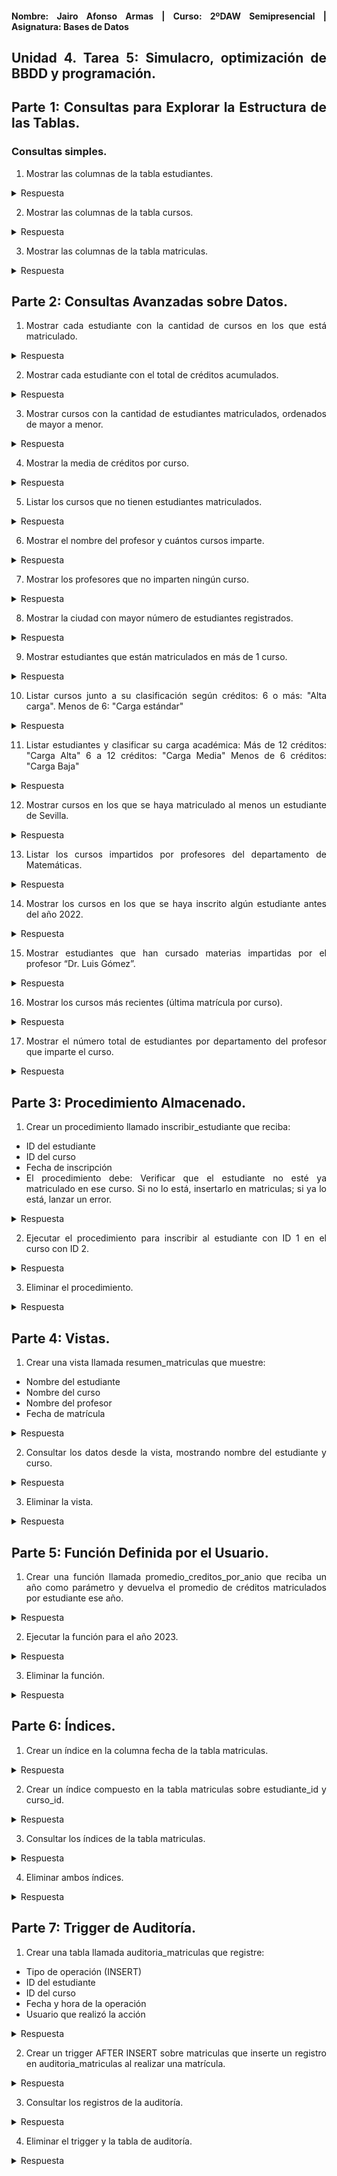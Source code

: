 <div align="justify">

#### **Nombre: Jairo Afonso Armas | Curso: 2ºDAW Semipresencial | Asignatura: Bases de Datos** 

## **Unidad 4. Tarea 5: Simulacro, optimización de BBDD y programación.**

## Parte 1: Consultas para Explorar la Estructura de las Tablas.

### Consultas simples.

1. Mostrar las columnas de la tabla estudiantes.

<details>
<summary>Respuesta</summary>

```sql
SELECT * FROM estudiantes;
```
| id |     nombre       |        email        |  ciudad   |
|----|------------------|---------------------|-----------|
| 1  | Maria Lopez      | maria@uni.edu       | Madrid    |
| 2  | Juan Perez       | juan@uni.edu        | Barcelona |
| 3  | Lucia Fernandez  | lucia@uni.edu       | Valencia  |
| 4  | Carlos Ruiz      | carlos@uni.edu      | Sevilla   |



</details>

2. Mostrar las columnas de la tabla cursos.

<details>
<summary>Respuesta</summary>

```sql
SELECT * FROM cursos;
```
| id |        nombre         | profesor_id | creditos |
|----|------------------------|-------------|----------|
| 1  | Algebra Lineal        | 1           | 6        |
| 2  | Programacion I        | 2           | 5        |
| 3  | Mecanica Clasica      | 3           | 6        |
| 4  | Estructuras de Datos  | 2           | 5        |
| 5  | Calculo I             | 1           | 6        |

</details>

3. Mostrar las columnas de la tabla matriculas.

<details>
<summary>Respuesta</summary>

```sql
SELECT * FROM matriculas;
```

| id | estudiante_id | curso_id |   fecha     |
|----|---------------|----------|-------------|
| 1  | 1             | 1        | 2021-09-01  |
| 2  | 2             | 2        | 2022-09-01  |
| 3  | 3             | 3        | 2023-09-02  |
| 4  | 4             | 4        | 2024-09-03  |
| 5  | 1             | 5        | 2020-09-04  |
| 6  | 2             | 4        | 2022-09-05  |
| 7  | 3             | 1        | 2023-09-06  |
| 8  | 4             | 2        | 2024-09-06  |


</details>


## Parte 2: Consultas Avanzadas sobre Datos.

1. Mostrar cada estudiante con la cantidad de cursos en los que está matriculado.

<details>
<summary>Respuesta</summary>

```sql
SELECT e.*, COUNT(m.estudiante_id) AS Q_cursos
FROM estudiantes e
JOIN matriculas m
ON m.estudiante_id = e.id
GROUP BY e.id;
```
| id |     nombre       |       email        |  ciudad   | Q_cursos |
|----|------------------|--------------------|-----------|----------|
| 1  | Maria Lopez      | maria@uni.edu      | Madrid    |    2     |
| 2  | Juan Perez       | juan@uni.edu       | Barcelona |    2     |
| 3  | Lucia Fernandez  | lucia@uni.edu      | Valencia  |    2     |
| 4  | Carlos Ruiz      | carlos@uni.edu     | Sevilla   |    2     |


</details>


2. Mostrar cada estudiante con el total de créditos acumulados.

<details>
<summary>Respuesta</summary>

```sql
SELECT e.*, SUM(c.creditos) AS Q_creditos
FROM estudiantes e
JOIN matriculas m ON m.estudiante_id = e.id
JOIN cursos c ON c.id = m.curso_id
GROUP BY e.id;
```

| id |     nombre       |       email        |  ciudad   | Q_creditos |
|----|------------------|--------------------|-----------|------------|
| 1  | Maria Lopez      | maria@uni.edu      | Madrid    |     12     |
| 2  | Juan Perez       | juan@uni.edu       | Barcelona |     10     |
| 3  | Lucia Fernandez  | lucia@uni.edu      | Valencia  |     12     |
| 4  | Carlos Ruiz      | carlos@uni.edu     | Sevilla   |     10     |

</details>

3. Mostrar cursos con la cantidad de estudiantes matriculados, ordenados de mayor a menor.

<details>
<summary>Respuesta</summary>

```sql
SELECT c.*, COUNT(e.id) AS Q_Alumnos 
FROM matriculas m, cursos c, estudiantes e
WHERE m.curso_id = c.id 
AND m.estudiante_id = e.id
GROUP BY c.id
ORDER BY Q_Alumnos;
```

| id |        nombre         | profesor_id | creditos | Q_Alumnos |
|----|------------------------|-------------|----------|-----------|
| 1  | Algebra Lineal        | 1           | 6        |     2     |
| 2  | Programacion I        | 2           | 5        |     2     |
| 4  | Estructuras de Datos  | 2           | 5        |     2     |
| 5  | Calculo I             | 1           | 6        |     1     |
| 3  | Mecanica Clasica      | 3           | 6        |     1     |


</details>

4. Mostrar la media de créditos por curso.

<details>
<summary>Respuesta</summary>

```sql
SELECT c.*, AVG(c.creditos) AS Media_Creditos 
FROM cursos c
GROUP BY c.id;
```

| id | nombre                | profesor_id | creditos | Media_Creditos |
|----|------------------------|--------------|-----------|----------------|
| 1  | Algebra Lineal         | 1            | 6         | 6.0000         |
| 2  | Programacion I         | 2            | 5         | 5.0000         |
| 3  | Mecanica Clasica       | 3            | 6         | 6.0000         |
| 4  | Estructuras de Datos   | 2            | 5         | 5.0000         |
| 5  | Calculo I              | 1            | 6         | 6.0000         |

</details>

5. Listar los cursos que no tienen estudiantes matriculados.

<details>
<summary>Respuesta</summary>

```sql
SELECT c.* 
FROM cursos c
WHERE c.id NOT IN 
	(SELECT m.id FROM matriculas m);
```
Sin Resultados para esta búsqueda.

</details>

6. Mostrar el nombre del profesor y cuántos cursos imparte.

<details>
<summary>Respuesta</summary>

```sql
SELECT p.*, COUNT(p.id) AS Q_Cursos
FROM profesores p
JOIN cursos c ON c.profesor_id = p.id
GROUP BY p.id;
```

| id | nombre           | departamento | Q_Cursos |
|----|------------------|--------------|----------|
| 1  | Dra. Ana Torres  | Matematicas  | 2        |
| 2  | Dr. Luis Gomez   | Informatica  | 2        |
| 3  | Dra. Marta Diaz  | Fisica       | 1        |

</details>

7. Mostrar los profesores que no imparten ningún curso.

<details>
<summary>Respuesta</summary>

```sql
SELECT p.* 
FROM profesores p
WHERE p.id NOT IN
	(SELECT c.profesor_id FROM cursos c);
```

Sin Resultados para está búsqueda.

</details>

8. Mostrar la ciudad con mayor número de estudiantes registrados.

<details>
<summary>Respuesta</summary>

```sql
SELECT e.ciudad, COUNT(e.id) AS Q_estudiantes
FROM estudiantes e
GROUP BY e.ciudad;
```

| ciudad     | Q_estudiantes |
|------------|---------------|
| Madrid     | 1             |
| Barcelona  | 1             |
| Valencia   | 1             |
| Sevilla    | 1             |

</details>

9. Mostrar estudiantes que están matriculados en más de 1 curso.

<details>
<summary>Respuesta</summary>

```sql
SELECT e.*, COUNT(m.estudiante_id) Q_Matriculas
FROM estudiantes e 
JOIN matriculas m ON e.id = m.estudiante_id
GROUP BY e.id;
```

| id | nombre           | email            | ciudad     | Q_Matriculas |
|----|------------------|------------------|------------|--------------|
| 1  | Maria Lopez      | maria@uni.edu    | Madrid     | 2            |
| 2  | Juan Perez       | juan@uni.edu     | Barcelona  | 2            |
| 3  | Lucia Fernandez  | lucia@uni.edu    | Valencia   | 2            |
| 4  | Carlos Ruiz      | carlos@uni.edu   | Sevilla    | 2            |

</details>

10. Listar cursos junto a su clasificación según créditos: 6 o más: "Alta carga". Menos de 6: "Carga estándar"

<details>
<summary>Respuesta</summary>

```sql
SELECT c.*,
CASE
  WHEN c.creditos >= 6 THEN 'Alta Carga'
  ELSE 'Carga Estándar'
  END AS Clasificacion
FROM cursos c;
```

| id | nombre                | profesor_id | creditos | Clasificacion   |
|----|------------------------|--------------|-----------|------------------|
| 1  | Algebra Lineal         | 1            | 6         | Alta Carga       |
| 2  | Programacion I         | 2            | 5         | Carga Estándar   |
| 3  | Mecanica Clasica       | 3            | 6         | Alta Carga       |
| 4  | Estructuras de Datos   | 2            | 5         | Carga Estándar   |
| 5  | Calculo I              | 1            | 6         | Alta Carga       |

</details>

11. Listar estudiantes y clasificar su carga académica: Más de 12 créditos: "Carga Alta" 6 a 12 créditos: "Carga Media" Menos de 6 créditos: "Carga Baja"

<details>
<summary>Respuesta</summary>

```sql
SELECT e.*, SUM(c.creditos) AS Total_Creditos,
CASE
	WHEN SUM(c.creditos) > 12 THEN 'Carga Alta'
	WHEN SUM(c.creditos) BETWEEN 6 AND 12 THEN 'Carga Media'
    	ELSE 'Carga Baja'
    	END AS Clasificacion
FROM estudiantes e
JOIN matriculas m ON m.estudiante_id = e.id
JOIN cursos c ON m.curso_id = c.id
GROUP BY e.id;
```

| id | nombre           | email             | ciudad     | Total_Creditos | Clasificacion |
|----|------------------|-------------------|------------|----------------|----------------|
| 1  | Maria Lopez      | maria@uni.edu     | Madrid     | 12             | Carga Media    |
| 2  | Juan Perez       | juan@uni.edu      | Barcelona  | 10             | Carga Media    |
| 3  | Lucia Fernandez  | lucia@uni.edu     | Valencia   | 12             | Carga Media    |
| 4  | Carlos Ruiz      | carlos@uni.edu    | Sevilla    | 10             | Carga Media    |


</details>


12. Mostrar cursos en los que se haya matriculado al menos un estudiante de Sevilla.

<details>
<summary>Respuesta</summary>

```sql
SELECT c.* FROM cursos c
WHERE c.id IN 
	(SELECT m.curso_id 
     	FROM matriculas m 
     	WHERE m.estudiante_id IN
        	(SELECT e.id
        	FROM estudiantes e
        	WHERE e.ciudad = 'Sevilla'));
```

| id | nombre                | profesor_id | creditos |
|----|------------------------|--------------|-----------|
| 4  | Estructuras de Datos   | 2            | 5         |
| 2  | Programacion I         | 2            | 5         |


</details>


13. Listar los cursos impartidos por profesores del departamento de Matemáticas.

<details>
<summary>Respuesta</summary>

```
```


</details>


14. Mostrar los cursos en los que se haya inscrito algún estudiante antes del año 2022.

<details>
<summary>Respuesta</summary>

```
```


</details>


15. Mostrar estudiantes que han cursado materias impartidas por el profesor “Dr. Luis Gómez”.

<details>
<summary>Respuesta</summary>

```
```


</details>


16. Mostrar los cursos más recientes (última matrícula por curso).

<details>
<summary>Respuesta</summary>

```
```


</details>


17. Mostrar el número total de estudiantes por departamento del profesor que imparte el curso.

<details>
<summary>Respuesta</summary>

```
```


</details>



## Parte 3: Procedimiento Almacenado.

1. Crear un procedimiento llamado inscribir_estudiante que reciba:

- ID del estudiante
- ID del curso
- Fecha de inscripción
- El procedimiento debe: Verificar que el estudiante no esté ya matriculado en ese curso. Si no lo está, insertarlo en matriculas; si ya lo está, lanzar un error.


<details>
<summary>Respuesta</summary>

```
```


</details>

2. Ejecutar el procedimiento para inscribir al estudiante con ID 1 en el curso con ID 2.

<details>
<summary>Respuesta</summary>

```
```


</details>


3. Eliminar el procedimiento.

<details>
<summary>Respuesta</summary>

```
```


</details>




## Parte 4: Vistas.

1. Crear una vista llamada resumen_matriculas que muestre:

- Nombre del estudiante
- Nombre del curso
- Nombre del profesor
- Fecha de matrícula

<details>
<summary>Respuesta</summary>

```
```


</details>

2. Consultar los datos desde la vista, mostrando nombre del estudiante y curso.

<details>
<summary>Respuesta</summary>

```
```


</details>


3. Eliminar la vista.

<details>
<summary>Respuesta</summary>

```
```


</details>

## Parte 5: Función Definida por el Usuario.

1. Crear una función llamada promedio_creditos_por_anio que reciba un año como parámetro y devuelva el promedio de créditos matriculados por estudiante ese año.

<details>
<summary>Respuesta</summary>

```
```


</details>


2. Ejecutar la función para el año 2023.

<details>
<summary>Respuesta</summary>

```
```


</details>


3. Eliminar la función.

<details>
<summary>Respuesta</summary>

```
```


</details>



## Parte 6: Índices.

1. Crear un índice en la columna fecha de la tabla matriculas.

<details>
<summary>Respuesta</summary>

```
```


</details>


2. Crear un índice compuesto en la tabla matriculas sobre estudiante_id y curso_id.

<details>
<summary>Respuesta</summary>

```
```


</details>


3. Consultar los índices de la tabla matriculas.

<details>
<summary>Respuesta</summary>

```
```


</details>


4. Eliminar ambos índices.

<details>
<summary>Respuesta</summary>

```
```


</details>

## Parte 7: Trigger de Auditoría.

1. Crear una tabla llamada auditoria_matriculas que registre:

- Tipo de operación (INSERT)
- ID del estudiante
- ID del curso
- Fecha y hora de la operación
- Usuario que realizó la acción

<details>
<summary>Respuesta</summary>

```
```


</details>

2. Crear un trigger AFTER INSERT sobre matriculas que inserte un registro en auditoria_matriculas al realizar una matrícula.

<details>
<summary>Respuesta</summary>

```
```


</details>

3. Consultar los registros de la auditoría.

<details>
<summary>Respuesta</summary>

```
```


</details>

4. Eliminar el trigger y la tabla de auditoría.

<details>
<summary>Respuesta</summary>

```
```


</details>

</div>
